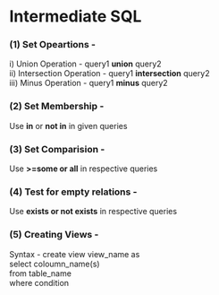 # Intermediate SQL

### (1) Set Opeartions - 

i) Union Operation - query1 **union** query2<br>
ii) Intersection Operation - query1 **intersection** query2<br>
iii) Minus Operation -  query1 **minus** query2<br>

### (2) Set Membership -

Use **in** or **not in** in given queries<br>

### (3) Set Comparision - 

Use **>=some or all** in respective queries<br>

### (4) Test for empty relations - 

Use **exists or not exists** in respective queries<br>

### (5) Creating Views - 

Syntax - create view view_name as <br>
         select coloumn_name(s) <br>
         from table_name <br>
         where condition <br>